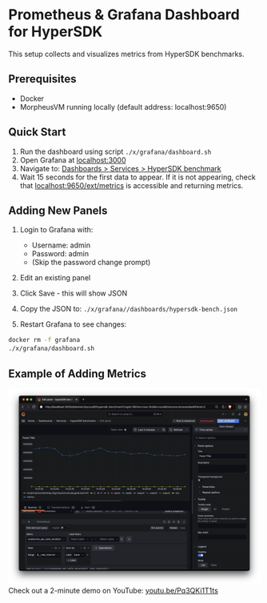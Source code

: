 # Prometheus & Grafana Dashboard for HyperSDK

This setup collects and visualizes metrics from HyperSDK benchmarks.

## Prerequisites
- Docker
- MorpheusVM running locally (default address: localhost:9650)

## Quick Start
1. Run the dashboard using script `./x/grafana/dashboard.sh`
2. Open Grafana at [localhost:3000](http://localhost:3000)
3. Navigate to: [Dashboards > Services > HyperSDK benchmark](http://localhost:3000/d/de4okc3qcxou8f/hypersdk-benchmark)
4. Wait 15 seconds for the first data to appear. If it is not appearing, check that [localhost:9650/ext/metrics](http://localhost:9650/ext/metrics) is accessible and returning metrics. 

## Adding New Panels
1. Login to Grafana with:
   - Username: admin
   - Password: admin
   - (Skip the password change prompt)
2. Edit an existing panel
3. Click Save - this will show JSON
4. Copy the JSON to: `./x/grafana//dashboards/hypersdk-bench.json`

5. Restart Grafana to see changes:

```bash
docker rm -f grafana
./x/grafana/dashboard.sh
```
## Example of Adding Metrics
[![](./assets/video.png)](https://youtu.be/Pq3QKi1T1ts)
Check out a 2-minute demo on YouTube: [youtu.be/Pq3QKi1T1ts](https://youtu.be/Pq3QKi1T1ts)
